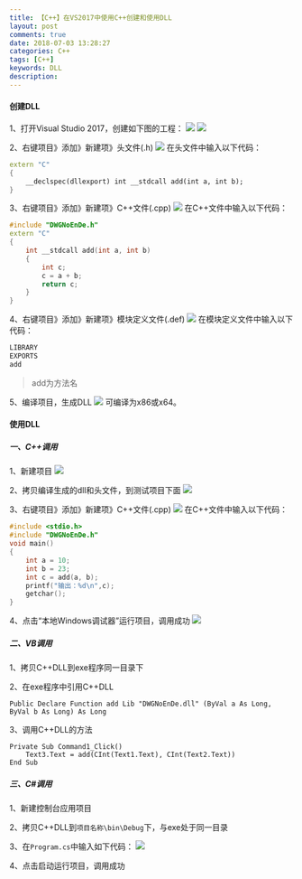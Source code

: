 ```yaml
---
title: 【C++】在VS2017中使用C++创建和使用DLL
layout: post
comments: true
date: 2018-07-03 13:28:27
categories: C++
tags: [C++]
keywords: DLL
description:
---
```


#### 创建DLL
1、打开Visual Studio 2017，创建如下图的工程：
![](http://ogoh2gimk.bkt.clouddn.com/newProject.png)
![](http://ogoh2gimk.bkt.clouddn.com/newProject2.png)

2、右键项目》添加》新建项》头文件(.h)
![](http://ogoh2gimk.bkt.clouddn.com/newh.png)
在头文件中输入以下代码：
``` C++
extern "C"
{
	__declspec(dllexport) int __stdcall add(int a, int b);
}
```

3、右键项目》添加》新建项》C++文件(.cpp)
![](http://ogoh2gimk.bkt.clouddn.com/newcpp.png)
在C++文件中输入以下代码：
``` C++
#include "DWGNoEnDe.h"
extern "C"
{
	int __stdcall add(int a, int b)
	{
		int c;
		c = a + b;
		return c;
	}
}
```

4、右键项目》添加》新建项》模块定义文件(.def)
![](http://ogoh2gimk.bkt.clouddn.com/newdef.png)
在模块定义文件中输入以下代码：
``` C++
LIBRARY
EXPORTS
add
```
> add为方法名

5、编译项目，生成DLL
![](http://ogoh2gimk.bkt.clouddn.com/buildDLL.png)
可编译为x86或x64。


#### 使用DLL
##### 一、C++调用
1、新建项目
![](http://ogoh2gimk.bkt.clouddn.com/newWin32.png)

2、拷贝编译生成的dll和头文件，到测试项目下面
![](http://ogoh2gimk.bkt.clouddn.com/copyDLLAndH.png)

3、右键项目》添加》新建项》C++文件(.cpp)
![](http://ogoh2gimk.bkt.clouddn.com/newcpp2.png)
在C++文件中输入以下代码：
``` C++
#include <stdio.h>
#include "DWGNoEnDe.h"
void main()
{
	int a = 10;
	int b = 23;
	int c = add(a, b);
	printf("输出：%d\n",c);
	getchar();
}
```

4、点击“本地Windows调试器”运行项目，调用成功
![](http://ogoh2gimk.bkt.clouddn.com/excuteEXE.png)


##### 二、VB调用
1、拷贝C++DLL到exe程序同一目录下

2、在exe程序中引用C++DLL
```
Public Declare Function add Lib "DWGNoEnDe.dll" (ByVal a As Long, ByVal b As Long) As Long
```

3、调用C++DLL的方法
```
Private Sub Command1_Click()
    Text3.Text = add(CInt(Text1.Text), CInt(Text2.Text))
End Sub
```

##### 三、C#调用
1、新建控制台应用项目

2、拷贝C++DLL到`项目名称\bin\Debug`下，与exe处于同一目录

3、在`Program.cs`中输入如下代码：
![](http://ogoh2gimk.bkt.clouddn.com/Programe.cs)

4、点击启动运行项目，调用成功